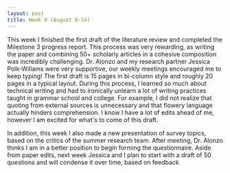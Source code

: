 ```yaml
---
layout: post
title: Week 9 (August 8-14) 
---
```


This week I finished the first draft of the literature review and completed the Milestone 3 progress report. This process was very rewarding, as writing the paper and combining 50+ scholarly articles in a cohesive composition was incredibly challenging. Dr. Alonzo and my research partner Jessica Polk-Willams were very supportive, our weekly meetings encouraged me to keep typing! The first draft is 15 pages in bi-column style and roughly 20 pages in a typical layout.  During this process, I learned so much about technical writing and had to ironically unlearn a lot of writing practices taught in grammar school and college. For example, I did not realize that quoting from external sources is unnecessary and that flowery language actually hinders comprehension. I know I have a lot of edits ahead of me, however I am excited for what's to come of this draft. 

In addition, this week I also made a new presentation of survey topics, based on the critics of the summer research team. After meeting, Dr. Alonzo thinks I am in a  better position to begin forming the questionnaire. Aside from paper edits, next week Jessica and I plan to start with a draft of 50 questions and will condense it over time, based on feedback 
